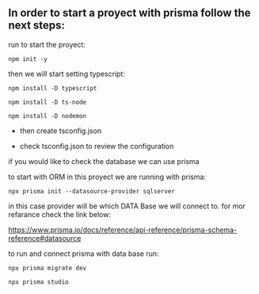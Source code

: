 
In order to start a proyect with prisma follow the next steps:
--

run to start the proyect:
```
npm init -y
```
then we will start setting typescript:

```
npm install -D typescript

npm install -D ts-node

npm install -D nodemon
```

- then create tsconfig.json


- check tsconfig.json to review the configuration


if you would like to check the database we can use prisma

to start with ORM in this proyect we are running with prisma:

```
npx prisma init --datasource-provider sqlserver
```

in this case provider will be which DATA Base we will connect to.
for mor refarance check the link below:

https://www.prisma.io/docs/reference/api-reference/prisma-schema-reference#datasource

to run and connect prisma with data base run:

```
npx prisma migrate dev
```

```
npx prisma studio
```